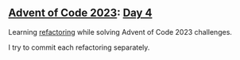 ## [Advent of Code 2023](https://adventofcode.com/2023): [Day 4](https://adventofcode.com/2023/day/4)
Learning [refactoring](https://refactoring.com/) while solving Advent of Code 2023 challenges.

I try to commit each refactoring separately.
